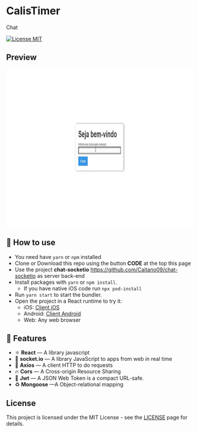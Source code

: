 # CalisTimer

<p>
  Chat</p>
  <!-- iOS -->
  <a href="https://opensource.org/licenses/MIT">
    <img src="https://img.shields.io/badge/License-MIT-blue.svg" alt="License MIT">
  </a>
</p>

## Preview
<div>
  <img src="chat-socketio-react/public/Untitled.gif" alt="demo" height="425"><br/>
</div>

## 🚀 How to use

- You need have `yarn` or `npm` installed
- Clone or Download this repo using the button <b>CODE</b> at the top this page <br>
- Use the project <b>chat-socketio</b> https://github.com/Caitano09/chat-socketio as server back-end
- Install packages with `yarn` or `npm install`.
  - If you have native iOS code run `npx pod-install`
- Run `yarn start` to start the bundler.
- Open the project in a React runtime to try it:
  - iOS: [Client iOS](https://itunes.apple.com/app/apple-store/id982107779)
  - Android: [Client Android](https://play.google.com/store/apps/details?id=host.exp.exponent&referrer=blankexample)
  - Web: Any web browser

## 📝 Features

- ⚛️ **React** — A library javascript
- 📱 **socket.io** — A library JavaScript to apps from web in real time
- 📄 **Axios** — A client HTTP to do requests
- 🔥 **Cors** — A Cross-origin Resource Sharing
- 📌 **Jwt** — A JSON Web Token is a compact URL-safe.
- ♻️ **Mongoose** —A Object-relational mapping

## License

This project is licensed under the MIT License - see the [LICENSE](https://opensource.org/licenses/MIT) page for details.
